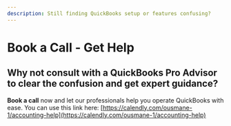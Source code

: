 ```yaml
---
description: Still finding QuickBooks setup or features confusing?
---
```


# Book a Call - Get Help

## Why not consult with a QuickBooks Pro Advisor to clear the confusion and get expert guidance?&#x20;

**Book a call** now and let our professionals help you operate QuickBooks with ease. You can use this link here: [https://calendly.com/ousmane-1/accounting-help](https://calendly.com/ousmane-1/accounting-help)
